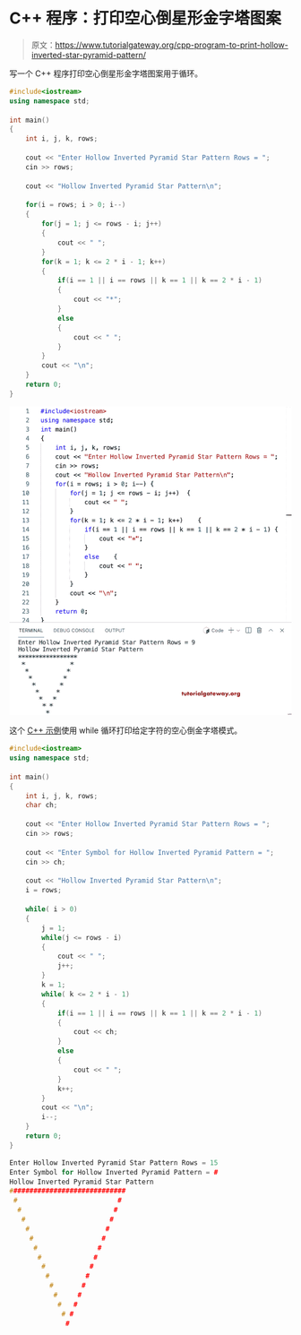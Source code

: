 # C++ 程序：打印空心倒星形金字塔图案

> 原文：<https://www.tutorialgateway.org/cpp-program-to-print-hollow-inverted-star-pyramid-pattern/>

写一个 C++ 程序打印空心倒星形金字塔图案用于循环。

```cpp
#include<iostream>
using namespace std;

int main()
{
	int i, j, k, rows;

    cout << "Enter Hollow Inverted Pyramid Star Pattern Rows = ";
    cin >> rows;

    cout << "Hollow Inverted Pyramid Star Pattern\n"; 

    for(i = rows; i > 0; i--)
    {
    	for(j = 1; j <= rows - i; j++)
		{
            cout << " ";
        }
        for(k = 1; k <= 2 * i - 1; k++)
        {
            if(i == 1 || i == rows || k == 1 || k == 2 * i - 1)
            {
                cout << "*";
            }
            else
            {
                cout << " ";
            }
        }
        cout << "\n";
    }		
 	return 0;
}
```

![C++ Program to Print Hollow Inverted Star Pyramid Pattern](img/d7028c768fa446ce8351aa7b2fffd918.png)

这个 [C++ 示例](https://www.tutorialgateway.org/cpp-programs/)使用 while 循环打印给定字符的空心倒金字塔模式。

```cpp
#include<iostream>
using namespace std;

int main()
{
	int i, j, k, rows;
    char ch;

    cout << "Enter Hollow Inverted Pyramid Star Pattern Rows = ";
    cin >> rows;

    cout << "Enter Symbol for Hollow Inverted Pyramid Pattern = ";
    cin >> ch;

    cout << "Hollow Inverted Pyramid Star Pattern\n"; 
    i = rows;

    while( i > 0)
    {
        j = 1; 
    	while(j <= rows - i)
		{
            cout << " ";
            j++;
        }
        k = 1;
        while( k <= 2 * i - 1)
        {
            if(i == 1 || i == rows || k == 1 || k == 2 * i - 1)
            {
                cout << ch;
            }
            else
            {
                cout << " ";
            }
            k++;
        }
        cout << "\n";
        i--;
    }		
 	return 0;
}
```

```cpp
Enter Hollow Inverted Pyramid Star Pattern Rows = 15
Enter Symbol for Hollow Inverted Pyramid Pattern = #
Hollow Inverted Pyramid Star Pattern
#############################
 #                         #
  #                       #
   #                     #
    #                   #
     #                 #
      #               #
       #             #
        #           #
         #         #
          #       #
           #     #
            #   #
             # #
              #
```